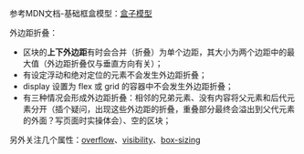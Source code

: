 参考MDN文档-基础框盒模型：[盒子模型](https://developer.mozilla.org/zh-CN/docs/Web/CSS/CSS_box_model)

外边距折叠：

- 区块的**上下外边距**有时会合并（折叠）为单个边距，其大小为两个边距中的最大值（外边距折叠仅与垂直方向有关）；
- 有设定浮动和绝对定位的元素不会发生外边距折叠；
- display 设置为 flex 或 grid 的容器中不会发生外边距折叠；
- 有三种情况会形成外边距折叠：相邻的兄弟元素、没有内容将父元素和后代元素分开（插个疑问，出现这些外边距的折叠，重叠部分最终会溢出到父代元素的外面？写页面时实操体会）、空的区块；

另外关注几个属性：[overflow](https://developer.mozilla.org/zh-CN/docs/Web/CSS/overflow)、[visibility](https://developer.mozilla.org/zh-CN/docs/Web/CSS/visibility)、[box-sizing](https://github.com/WindRunnerMax/EveryDay/blob/gh-pages-fork/CSS/CSS%E7%9B%92%E5%AD%90%E6%A8%A1%E5%9E%8B.md)

